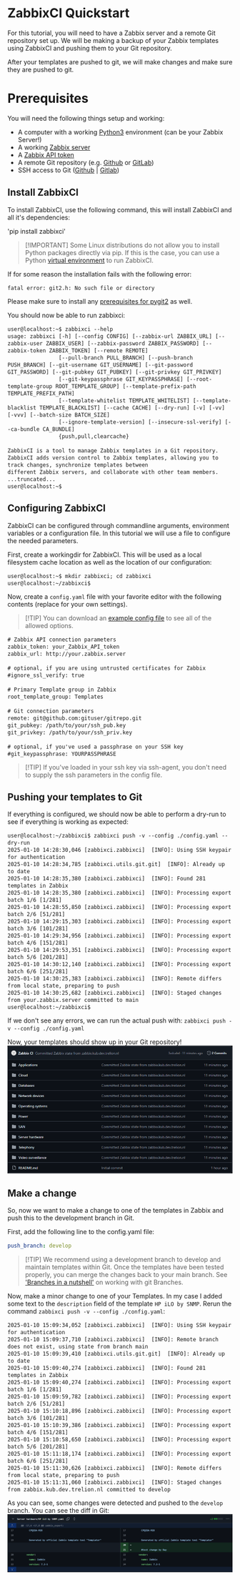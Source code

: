 # ZabbixCI Quickstart
For this tutorial, you will need to have a Zabbix server and a remote Git repository set up.
We will be making a backup of your Zabbix templates using ZabbixCI and pushing them to your Git repository.

After your templates are pushed to git, we will make changes and make sure they are pushed to git.


# Prerequisites
You will need the following things setup and working:

* A computer with a working [Python3](https://realpython.com/installing-python/) environment (can be your Zabbix Server!)
* A working [Zabbix server](https://www.zabbix.com/download)
* A [Zabbix API token](https://www.zabbix.com/documentation/7.0/en/manual/web_interface/frontend_sections/users/api_tokens)
* A remote Git repository (e.g. [Github](https://github.com) or [GitLab](https://gitlab.com))
* SSH access to Git ([Github](https://docs.github.com/en/authentication/connecting-to-github-with-ssh) | [Gitlab](https://docs.gitlab.com/ee/user/ssh.html))


## Install ZabbixCI

To install ZabbixCI, use the following command, this will install ZabbixCI and all it's dependencies:

'pip install zabbixci'

> [!IMPORTANT] Some Linux distributions do not allow you to install Python packages directly via pip.
> If this is the case, you can use a Python [virtual environment](https://docs.python.org/3/tutorial/venv.html) to run ZabbixCI. 

If for some reason the installation fails with the following error:
```
fatal error: git2.h: No such file or directory
```

Please make sure to install any [prerequisites for pygit2](https://www.pygit2.org/install.html) as well.

You should now be able to run zabbixci:
```console
user@localhost:~$ zabbixci --help
usage: zabbixci [-h] [--config CONFIG] [--zabbix-url ZABBIX_URL] [--zabbix-user ZABBIX_USER] [--zabbix-password ZABBIX_PASSWORD] [--zabbix-token ZABBIX_TOKEN] [--remote REMOTE]
                [--pull-branch PULL_BRANCH] [--push-branch PUSH_BRANCH] [--git-username GIT_USERNAME] [--git-password GIT_PASSWORD] [--git-pubkey GIT_PUBKEY] [--git-privkey GIT_PRIVKEY]
                [--git-keypassphrase GIT_KEYPASSPHRASE] [--root-template-group ROOT_TEMPLATE_GROUP] [--template-prefix-path TEMPLATE_PREFIX_PATH]
                [--template-whitelist TEMPLATE_WHITELIST] [--template-blacklist TEMPLATE_BLACKLIST] [--cache CACHE] [--dry-run] [-v] [-vv] [-vvv] [--batch-size BATCH_SIZE]
                [--ignore-template-version] [--insecure-ssl-verify] [--ca-bundle CA_BUNDLE]
                {push,pull,clearcache}

ZabbixCI is a tool to manage Zabbix templates in a Git repository. ZabbixCI adds version control to Zabbix templates, allowing you to track changes, synchronize templates between
different Zabbix servers, and collaborate with other team members.
...truncated...
user@localhost:~$
```

## Configuring ZabbixCI

ZabbixCI can be configured through commandline arguments, environment variables or a configuration file.
In this tutorial we will use a file to configure the needed parameters.

First, create a workingdir for ZabbixCI. This will be used as a local filesystem cache location as well as the location of our configuration:

```console
user@localhost:~$ mkdir zabbixci; cd zabbixci
user@localhost:~/zabbixci$
```

Now, create a `config.yaml` file with your favorite editor with the following contents (replace for your own settings).

> [!TIP] You can download an [example config file](https://raw.githubusercontent.com/retigra/ZabbixCI/refs/heads/main/docs/config.yaml.example) to see all of the allowed options.

```
# Zabbix API connection parameters
zabbix_token: your_Zabbix_API_token
zabbix_url: http://your.zabbix.server

# optional, if you are using untrusted certificates for Zabbix
#ignore_ssl_verify: true

# Primary Template group in Zabbix
root_template_group: Templates

# Git connection parameters
remote: git@github.com:gituser/gitrepo.git
git_pubkey: /path/to/your/ssh_pub.key
git_privkey: /path/to/your/ssh_priv.key

# optional, if you've used a passphrase on your SSH key
#git_keypassphrase: YOURPASSPHRASE
```
> [!TIP] If you've loaded in your ssh key via ssh-agent, you don't need to supply the ssh parameters in the config file.


## Pushing your templates to Git

If everything is configured, we should now be able to perform a dry-run to see if everything is working as expected:

```console
user@localhost:~/zabbixci$ zabbixci push -v --config ./config.yaml --dry-run
2025-01-10 14:28:30,046 [zabbixci.zabbixci]  [INFO]: Using SSH keypair for authentication
2025-01-10 14:28:34,785 [zabbixci.utils.git.git]  [INFO]: Already up to date
2025-01-10 14:28:35,380 [zabbixci.zabbixci]  [INFO]: Found 281 templates in Zabbix
2025-01-10 14:28:35,380 [zabbixci.zabbixci]  [INFO]: Processing export batch 1/6 [1/281]
2025-01-10 14:28:55,850 [zabbixci.zabbixci]  [INFO]: Processing export batch 2/6 [51/281]
2025-01-10 14:29:15,303 [zabbixci.zabbixci]  [INFO]: Processing export batch 3/6 [101/281]
2025-01-10 14:29:34,956 [zabbixci.zabbixci]  [INFO]: Processing export batch 4/6 [151/281]
2025-01-10 14:29:53,351 [zabbixci.zabbixci]  [INFO]: Processing export batch 5/6 [201/281]
2025-01-10 14:30:12,140 [zabbixci.zabbixci]  [INFO]: Processing export batch 6/6 [251/281]
2025-01-10 14:30:25,383 [zabbixci.zabbixci]  [INFO]: Remote differs from local state, preparing to push
2025-01-10 14:30:25,682 [zabbixci.zabbixci]  [INFO]: Staged changes from your.zabbix.server committed to main
user@localhost:~/zabbixci$
```
If we don't see any errors, we can run the actual push with:
`zabbixci push -v --config ./config.yaml`

Now, your templates should show up in your Git repository!
![image](pics/git_repo_filled.png)

## Make a change

So, now we want to make a change to one of the templates in Zabbix and push this to the development branch in Git.

First, add the following line to the config.yaml file:
```yaml
push_branch: develop
```

> [!TIP] We recommend using a development branch to develop and maintain templates within Git.
> Once the templates have been tested properly, you can merge the changes back to your main branch.
> See ['Branches in a nutshell'](https://git-scm.com/book/en/v2/Git-Branching-Branches-in-a-Nutshell) on working with git Branches.

Now, make a minor change to one of your Templates. In my case I added some text to the `description` field of the
template `HP iLO by SNMP`.
Rerun the command `zabbixci push -v --config ./config.yaml`:

```console
2025-01-10 15:09:34,052 [zabbixci.zabbixci]  [INFO]: Using SSH keypair for authentication
2025-01-10 15:09:37,710 [zabbixci.zabbixci]  [INFO]: Remote branch does not exist, using state from branch main
2025-01-10 15:09:39,410 [zabbixci.utils.git.git]  [INFO]: Already up to date
2025-01-10 15:09:40,274 [zabbixci.zabbixci]  [INFO]: Found 281 templates in Zabbix
2025-01-10 15:09:40,274 [zabbixci.zabbixci]  [INFO]: Processing export batch 1/6 [1/281]
2025-01-10 15:09:59,782 [zabbixci.zabbixci]  [INFO]: Processing export batch 2/6 [51/281]
2025-01-10 15:10:18,896 [zabbixci.zabbixci]  [INFO]: Processing export batch 3/6 [101/281]
2025-01-10 15:10:39,386 [zabbixci.zabbixci]  [INFO]: Processing export batch 4/6 [151/281]
2025-01-10 15:10:58,650 [zabbixci.zabbixci]  [INFO]: Processing export batch 5/6 [201/281]
2025-01-10 15:11:18,174 [zabbixci.zabbixci]  [INFO]: Processing export batch 6/6 [251/281]
2025-01-10 15:11:30,626 [zabbixci.zabbixci]  [INFO]: Remote differs from local state, preparing to push
2025-01-10 15:11:31,060 [zabbixci.zabbixci]  [INFO]: Staged changes from zabbix.kub.dev.trelion.nl committed to develop
```

As you can see, some changes were detected and pushed to the `develop` branch.
You can see the diff in Git:
![image](pics/hp_ilo_change.png)



